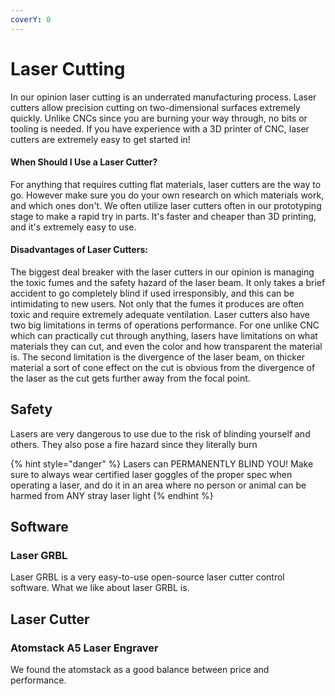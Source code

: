 ```yaml
---
coverY: 0
---
```


# Laser Cutting

In our opinion laser cutting is an underrated manufacturing process. Laser cutters allow precision cutting on two-dimensional surfaces extremely quickly. Unlike CNCs since you are burning your way through, no bits or tooling is needed. If you have experience with a 3D printer of CNC, laser cutters are extremely easy to get started in!

#### When Should I Use a Laser Cutter?

For anything that requires cutting flat materials, laser cutters are the way to go. However make sure you do your own research on which materials work, and which ones don't. We often utilize laser cutters often in our prototyping stage to make a rapid try in parts. It's faster and cheaper than 3D printing, and it's extremely easy to use.&#x20;

#### Disadvantages of Laser Cutters:

The biggest deal breaker with the laser cutters in our opinion is managing the toxic fumes and the safety hazard of the laser beam. It only takes a brief accident to go completely blind if used irresponsibly, and this can be intimidating to new users. Not only that the fumes it produces are often toxic and require extremely adequate ventilation. Laser cutters also have two big limitations in terms of operations performance. For one unlike CNC which can practically cut through anything, lasers have limitations on what materials they can cut, and even the color and how transparent the material is. The second limitation is the divergence of the laser beam, on thicker material a sort of cone effect on the cut is obvious from the divergence of the laser as the cut gets further away from the focal point.&#x20;

## Safety

Lasers are very dangerous to use due to the risk of blinding yourself and others. They also pose a fire hazard since they literally burn&#x20;



{% hint style="danger" %}
Lasers can PERMANENTLY BLIND YOU! Make sure to always wear certified laser goggles of the proper spec when operating a laser, and do it in an area where no person or animal can be harmed from ANY stray laser light
{% endhint %}



## Software

### Laser GRBL

Laser GRBL is a very easy-to-use open-source laser cutter control software. What we like about laser GRBL is.

## Laser Cutter

### Atomstack A5 Laser Engraver

We found the atomstack as a good balance between price and performance.&#x20;

